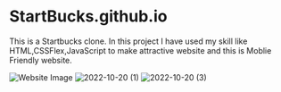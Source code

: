 # StartBucks.github.io
This is a Startbucks clone.
In this project I have used my skill like HTML,CSSFlex,JavaScript to make attractive website and this is Moblie Friendly website.

![Website Image](https://user-images.githubusercontent.com/68182949/196994339-1f007e96-2746-4822-88ca-f5eac5483e89.png)
![2022-10-20 (1)](https://user-images.githubusercontent.com/68182949/196995083-7a50efe7-9a61-4075-b05f-97e439a58bf7.png)
![2022-10-20 (3)](https://user-images.githubusercontent.com/68182949/196995107-4b3830be-8ac2-4167-a9f2-6d80d30d7318.png)
